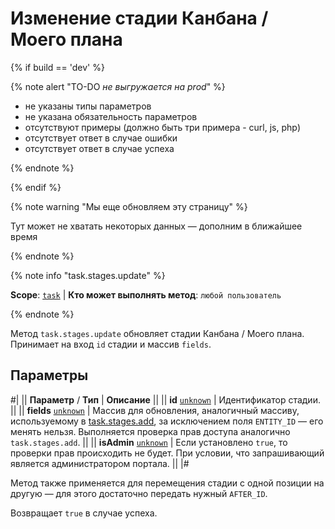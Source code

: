 # Изменение стадии Канбана / Моего плана

{% if build == 'dev' %}

{% note alert "TO-DO _не выгружается на prod_" %}

- не указаны типы параметров
- не указана обязательность параметров
- отсутствуют примеры (должно быть три примера - curl, js, php)
- отсутствует ответ в случае ошибки
- отсутствует ответ в случае успеха
 
{% endnote %}

{% endif %}

{% note warning "Мы еще обновляем эту страницу" %}

Тут может не хватать некоторых данных — дополним в ближайшее время

{% endnote %}

{% note info "task.stages.update" %}

**Scope**: [`task`](../../scopes/permissions.md) | **Кто может выполнять метод**: `любой пользователь`

{% endnote %}

Метод `task.stages.update` обновляет стадии Канбана / Моего плана. Принимает на вход `id` стадии и массив `fields`.

## Параметры

#|
|| **Параметр** / **Тип** | **Описание** ||
|| **id**
[`unknown`](../../data-types.md) | Идентификатор стадии. ||
|| **fields**
[`unknown`](../../data-types.md) | Массив для обновления, аналогичный массиву, используемому в [task.stages.add](./task-stages-add.md), за исключением поля `ENTITY_ID` — его менять нельзя. Выполняется проверка прав доступа аналогично `task.stages.add`. ||
|| **isAdmin**
[`unknown`](../../data-types.md) | Если установлено `true`, то проверки прав происходить не будет. При условии, что запрашивающий является администратором портала. ||
|#

Метод также применяется для перемещения стадии с одной позиции на другую — для этого достаточно передать нужный `AFTER_ID`.

Возвращает `true` в случае успеха. 
